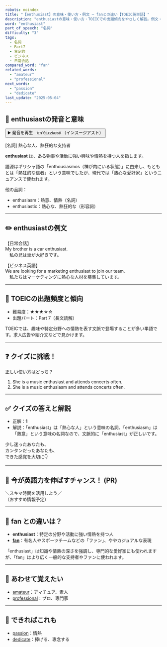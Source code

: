 ```yaml
---
robots: noindex
title: "【enthusiast】の意味・使い方・例文 ― fanとの違い【TOEIC英単語】"
description: "enthusiastの意味・使い方・TOEICでの出題傾向をやさしく解説。例文・クイズ付きでfanとの違いもわかりやすく学べます。"
word: "enthusiast"
part_of_speech: "名詞"
difficulty: "3"
tags:
  - 名詞
  - Part7
  - 肯定的
  - ビジネス
  - 日常会話
compared_word: "fan"
related_words:
  - "amateur"
  - "professional"
next_words:
  - "passion"
  - "dedicate"
last_update: "2025-05-04"
---
```


## 🔰 enthusiastの発音と意味

<button class="play-audio" onclick="playTTS('enthusiast')">
  <span class="play-audio-main">
    ▶️ 発音を再生　/ɪnˈθjuːziæst/
  </span>
  <span class="play-audio-sub">
    （インスージアスト）
  </span>
</button>

[名詞] 熱心な人、熱狂的な支持者

**enthusiast** は、ある物事や活動に強い興味や情熱を持つ人を指します。

語源はギリシャ語の「enthousiasmos（神が内にいる状態）」に由来し、もともとは「熱狂的な信者」という意味でしたが、現代では「熱心な愛好家」というニュアンスで使われます。

他の品詞：  
- enthusiasm：熱意、情熱（名詞）
- enthusiastic：熱心な、熱狂的な（形容詞）

---

## ✏️ enthusiastの例文

【日常会話】  
My brother is a car enthusiast.  
　私の兄は車が大好きです。

【ビジネス英語】  
We are looking for a marketing enthusiast to join our team.  
　私たちはマーケティングに熱心な人材を募集しています。

---

## 🎯 TOEICの出題頻度と傾向

- 難易度：★★★☆☆
- 出題パート：Part 7（長文読解）

TOEICでは、趣味や特定分野への情熱を表す文脈で登場することが多い単語です。求人広告や紹介文などで見かけます。

---

## ❓ クイズに挑戦！

正しい使い方はどっち？

1. She is a music enthusiast and attends concerts often.  
2. She is a music enthusiasm and attends concerts often.

---

## ✅ クイズの答えと解説

- 正解：**1**
- 解説：「enthusiast」は「熱心な人」という意味の名詞、「enthusiasm」は「熱意」という意味の名詞なので、文脈的に「enthusiast」が正しいです。

少し迷ったあなたも、  
カンタンだったあなたも、  
できた感覚を大切に👇️

---

## 🚀 今が英語力を伸ばすチャンス！ (PR)

<div class="info-center">
＼スキマ時間を活用しよう／<br>  
（おすすめ情報予定）
</div>

---

## 🤔  fan との違いは？

- **enthusiast**：特定の分野や活動に強い情熱を持つ人
- **[fan](/word/fan)**：有名人やスポーツチームなどの「ファン」、ややカジュアルな表現

「enthusiast」は知識や情熱の深さを強調し、専門的な愛好家にも使われますが、「fan」はより広く一般的な支持者やファンに使われます。

---

## 🧩 あわせて覚えたい

- [amateur](/word/amateur)：アマチュア、素人
- [professional](/word/professional)：プロ、専門家

---

## 📖 できればこれも

- [passion](/word/passion)：情熱
- [dedicate](/word/dedicate)：捧げる、専念する

<!-- cvid: aid13_bid06 -->
